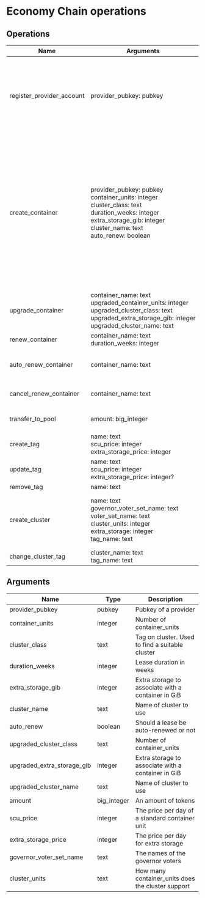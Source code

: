# Economy Chain operations

## Operations

| Name                      | Arguments                                                                                                                                                                        | Description                                                                                                                                                                                                                                              |
|---------------------------|----------------------------------------------------------------------------------------------------------------------------------------------------------------------------------|----------------------------------------------------------------------------------------------------------------------------------------------------------------------------------------------------------------------------------------------------------| 
| register_provider_account | provider_pubkey: pubkey                                                                                                                                                          | Will create a new FT4 account associated with the provider. If the provider already have an account the operation will fail.                                                                                                                             |
| create_container          | provider_pubkey: pubkey<br>container_units: integer<br>cluster_class: text<br>duration_weeks: integer<br>extra_storage_gib: integer<br>cluster_name: text<br>auto_renew: boolean | Request creation of a container. If enough tokens are available on the users account an ICMF message will be sent to DC for creation of the container. A lease is setup for the request amount of weeks and the cost is deducted from the users account. |
| upgrade_container         | container_name: text<br>upgraded_container_units: integer<br>upgraded_cluster_class: text<br>upgraded_extra_storage_gib: integer<br>upgraded_cluster_name: text                  | If possible upgrade the container to requested specifications.                                                                                                                                                                                           |
| renew_container           | container_name: text<br>duration_weeks: integer                                                                                                                                  | Renew container lease.                                                                                                                                                                                                                                   |
| auto_renew_container      | container_name: text                                                                                                                                                             | Turn on auto-renewal of lease for container.                                                                                                                                                                                                             |
| cancel_renew_container    | container_name: text                                                                                                                                                             | Cancel auto-renewal of lease.                                                                                                                                                                                                                            |
| transfer_to_pool          | amount: big_integer                                                                                                                                                              | Transfer tokens to the common pool account.                                                                                                                                                                                                              |
| create_tag                | name: text<br>scu_price: integer<br>extra_storage_price: integer                                                                                                                 | Create a tag.                                                                                                                                                                                                                                            |
| update_tag                | name: text<br>scu_price: integer<br>extra_storage_price: integer?                                                                                                                | Update a tag.                                                                                                                                                                                                                                            |
| remove_tag                | name: text                                                                                                                                                                       | Remove a tag.                                                                                                                                                                                                                                            |
| create_cluster            | name: text<br>governor_voter_set_name: text<br>voter_set_name: text<br>cluster_units: integer<br>extra_storage: integer<br>tag_name: text                                        | Creates a pending_cluster and sends a message to directory-chain to create a cluster.                                                                                                                                                                    |
| change_cluster_tag        | cluster_name: text<br>tag_name: text                                                                                                                                             | Change tag of a cluster.                                                                                                                                                                                                                                 |

## Arguments

| Name                       | Type        | Description                                        |
|----------------------------|-------------|----------------------------------------------------|
| provider_pubkey            | pubkey      | Pubkey of a provider                               |
| container_units            | integer     | Number of container_units                          |
| cluster_class              | text        | Tag on cluster. Used to find a suitable cluster    |
| duration_weeks             | integer     | Lease duration in weeks                            |
| extra_storage_gib          | integer     | Extra storage to associate with a container in GiB |
| cluster_name               | text        | Name of cluster to use                             |
| auto_renew                 | boolean     | Should a lease be auto-renewed or not              |
| upgraded_cluster_class     | text        | Number of container_units                          |
| upgraded_extra_storage_gib | integer     | Extra storage to associate with a container in GiB |
| upgraded_cluster_name      | text        | Name of cluster to use                             |
| amount                     | big_integer | An amount of tokens                                |
| scu_price                  | integer     | The price per day of a standard container unit     |
| extra_storage_price        | integer     | The price per day for extra storage                |
| governor_voter_set_name    | text        | The names of the governor voters                   |
| cluster_units              | text        | How many container_units does the cluster support  |